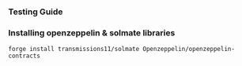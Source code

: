 ### Testing Guide

### Installing openzeppelin & solmate libraries 

````shell
forge install transmissions11/solmate Openzeppelin/openzeppelin-contracts
````